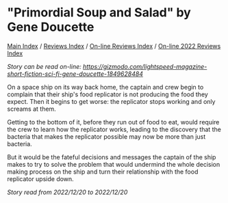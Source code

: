 # "Primordial Soup and Salad" by Gene Doucette

[Main Index](../../../README.md) / [Reviews Index](../../README.md) / [On-line Reviews Index](../README.md) / [On-line 2022 Reviews Index](README.md)

*Story can be read on-line: <https://gizmodo.com/lightspeed-magazine-short-fiction-sci-fi-gene-doucette-1849628484>*

On a space ship on its way back home, the captain and crew begin to complain that their ship's food replicator is not producing the food they expect. Then it begins to get worse: the replicator stops working and only screams at them.

Getting to the bottom of it, before they run out of food to eat, would require the crew to learn how the replicator works, leading to the discovery that the bacteria that makes the replicator possible may now be more than just bacteria.

But it would be the fateful decisions and messages the captain of the ship makes to try to solve the problem that would undermind the whole decision making process on the ship and turn their relationship with the food replicator upside down.

*Story read from 2022/12/20 to 2022/12/20*
